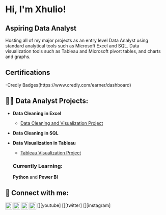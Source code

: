 <h1>Hi, I'm Xhulio! <br/>
<h2>Aspiring Data Analyst </h2>
  Hosting all of my major projects as an entry level Data Analyst using standard analytical tools such as Microsoft Excel and SQL. Data visualization tools such as Tableau and Microsoft pivort tables, and charts and graphs.
<h2>Certifications</h2>
-Credly Badges(https://www.credly.com/earner/dashboard)


<h2>👨‍💻 Data Analyst Projects:</h2>

- <b>Data Cleaning in Excel </b>
  - [Data Cleaning and Visualization Project](https://github.com/honeyPogace/DataCleaning_Excel)
    
- <b>Data Cleaning in SQL</b>
  
- <b>Data Visualization in Tableau</b>
  - [Tableau Visualization Project](https://github.com/honeyPogace/Tableau_Project)

 
  <h3>Currently Learning: </h3>
  <b>Python</b> and
  <b>Power BI</b>


<h2> 🤳 Connect with me:</h2>

[<img align="left" alt="JoshMadakor | YouTube" width="22px" src="https://cdn.jsdelivr.net/npm/simple-icons@v3/icons/youtube.svg" />][youtube]
[<img align="left" alt="JoshMadakor | Twitter" width="22px" src="https://cdn.jsdelivr.net/npm/simple-icons@v3/icons/twitter.svg" />][twitter]
[<img align="left" alt="JoshMadakor | LinkedIn" width="22px" src="https://cdn.jsdelivr.net/npm/simple-icons@v3/icons/linkedin.svg" />][linkedin]
[<img align="left" alt="JoshMadakor | Instagram" width="22px" src="https://cdn.jsdelivr.net/npm/simple-icons@v3/icons/instagram.svg" />][instagram]


[linkedin]: https://www.linkedin.com/in/xhulio-pogace-776776115


<!--
**joshmadakor1/joshmadakor1** is a ✨ _special_ ✨ repository because its `README.md` (this file) appears on your GitHub profile.

Here are some ideas to get you started:

- 🔭 I’m currently working on ...
- 🌱 I’m currently learning ...
- 👯 I’m looking to collaborate on ...
- 🤔 I’m looking for help with ...
- 💬 Ask me about ...
- 📫 How to reach me: ...
- 😄 Pronouns: ...
- ⚡ Fun fact: ...
